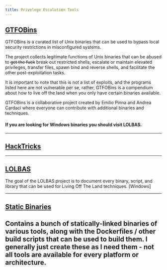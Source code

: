 ```yaml
---
title: Privelege Escalation Tools
---
```


## [GTFOBins](https://gtfobins.github.io/)
GTFOBins is a curated list of Unix binaries that can be used to bypass local security restrictions in misconfigured systems.

The project collects legitimate functions of Unix binaries that can be abused to ~~get the fuck~~ break out restricted shells, escalate or maintain elevated privileges, transfer files, spawn bind and reverse shells, and facilitate the other post-exploitation tasks.

It is important to note that this is not a list of exploits, and the programs listed here are not vulnerable per se, rather, GTFOBins is a compendium about how to live off the land when you only have certain binaries available.

GTFOBins is a collaborative project created by Emilio Pinna and Andrea Cardaci where everyone can contribute with additional binaries and techniques.

#### **If you are looking for Windows binaries you should visit LOLBAS.**
---

## [HackTricks](https://book.hacktricks.xyz/)
---

## [LOLBAS](https://lolbas-project.github.io/)
The goal of the LOLBAS project is to document every binary, script, and library that can be used for Living Off The Land techniques. [Windows]

---

## [Static Binaries](https://github.com/andrew-d/static-binaries/tree/master)
Contains a bunch of statically-linked binaries of various tools, along with the Dockerfiles / other build scripts that can be used to build them. I generally just create these as I need them - not all tools are available for every platform or architecture.
---
